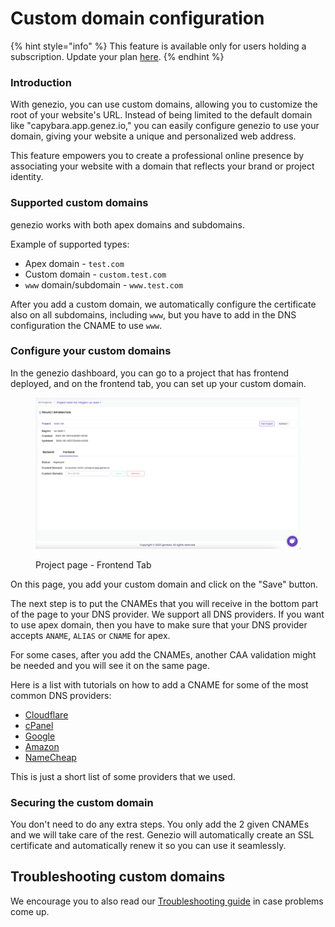 # Custom domain configuration

{% hint style="info" %}
This feature is available only for users holding a subscription. Update your plan [here](https://app.genez.io/billing?plans\_modal=true).
{% endhint %}

### Introduction

With genezio, you can use custom domains, allowing you to customize the root of your website's URL. Instead of being limited to the default domain like "capybara.app.genez.io," you can easily configure genezio to use your domain, giving your website a unique and personalized web address.

This feature empowers you to create a professional online presence by associating your website with a domain that reflects your brand or project identity.

### Supported custom domains <a href="#supported-custom-domains" id="supported-custom-domains"></a>

genezio works with both apex domains and subdomains.

Example of supported types:

* Apex domain - `test.com`
* Custom domain  - `custom.test.com`&#x20;
* `www` domain/subdomain - `www.test.com`

After you add a custom domain, we automatically configure the certificate also on all subdomains, including `www`, but you have to add in the DNS configuration the CNAME to use `www`.

### Configure your custom domains <a href="#supported-custom-domains" id="supported-custom-domains"></a>

In the genezio dashboard, you can go to a project that has frontend deployed, and on the frontend tab, you can set up your custom domain.

<figure><img src="../.gitbook/assets/Screenshot 2023-05-12 at 11.34.17 (1).png" alt=""><figcaption><p>Project page - Frontend Tab</p></figcaption></figure>

On this page, you add your custom domain and click on the "Save" button.

The next step is to put the CNAMEs that you will receive in the bottom part of the page to your DNS provider. We support all DNS providers. If you want to use apex domain, then you have to make sure that your DNS provider accepts `ANAME`, `ALIAS` or `CNAME` for apex.

For some cases, after you add the CNAMEs, another CAA validation might be needed and you will see it on the same page.

Here is a list with tutorials on how to add a CNAME for some of the most common DNS providers:

* [Cloudflare](https://community.cloudflare.com/t/how-do-i-add-a-cname-record/59)
* [cPanel](https://docs.cpanel.net/cpanel/domains/zone-editor/)
* [Google](https://support.google.com/a/answer/47283?hl=en)
* [Amazon](https://docs.aws.amazon.com/Route53/latest/DeveloperGuide/resource-record-sets-creating.html)
* [NameCheap](https://www.namecheap.com/support/knowledgebase/article.aspx/9646/2237/how-to-create-a-cname-record-for-your-domain/)

This is just a short list of some providers that we used.

### Securing the custom domain <a href="#securing-the-custom-domain-for-your-github-pages-site" id="securing-the-custom-domain-for-your-github-pages-site"></a>

You don't need to do any extra steps. You only add the 2 given CNAMEs and we will take care of the rest. Genezio will automatically create an SSL certificate and automatically renew it so you can use it seamlessly.

## Troubleshooting custom domains <a href="#title-h1" id="title-h1"></a>

We encourage you to also read our [Troubleshooting guide](troubleshooting-guide.md) in case problems come up.

